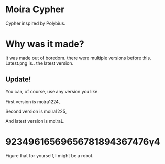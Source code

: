 # Moίra Cypher
Cypher inspired by Polybius.
# Why was it made?
It was made out of boredom. there were multiple versions before this.
Latest.png is.. the latest version.

## Update!

You can, of course, use any version you like.

First version is moίra1224,

Second version is moίra1225,

And latest version is moίraL.

# 92349616569656781894367476γ4
Figure that for yourself, I might be a robot.
